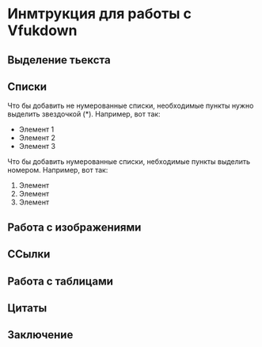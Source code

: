 #  Инмтрукция для работы с Vfukdown

## Выделение тьекста 

## Списки

Что бы добавить не нумерованные списки, необходимые пункты нужно выделить звездочкой (*).
Например, вот так:
* Элемент 1
* Элемент 2
* Элемент 3

Что бы добавить нумерованные списки, небходимые пункты выделить номером.
Например, вот так:

1. Элемент
2. Элемент
3. Элемент

##  Работа с изображениями

## ССылки

## Работа с таблицами 

## Цитаты

## Заключение
